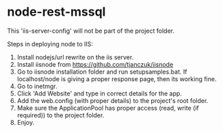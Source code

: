 # node-rest-mssql

This 'iis-server-config' will not be part of the project folder.

Steps in deploying node to IIS:

1. Install nodejs/url rewrite on the iis server.
2. Install iisnode from https://github.com/tjanczuk/iisnode
3. Go to iisnode installation folder and run setupsamples.bat. If localhost/node is giving a proper response page, then its working fine.
4. Go to inetmgr.
5. Click 'Add Website' and type in correct details for the app.
6. Add the web.config (with proper details) to the project's root folder.
6. Make sure the ApplicationPool has proper access (read, write (if required)) to the project folder.
7. Enjoy.

